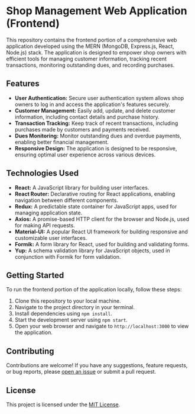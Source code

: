 # Shop Management Web Application (Frontend)

This repository contains the frontend portion of a comprehensive web application developed using the MERN (MongoDB, Express.js, React, Node.js) stack. The application is designed to empower shop owners with efficient tools for managing customer information, tracking recent transactions, monitoring outstanding dues, and recording purchases.

## Features

- **User Authentication:** Secure user authentication system allows shop owners to log in and access the application's features securely.
- **Customer Management:** Easily add, update, and delete customer information, including contact details and purchase history.
- **Transaction Tracking:** Keep track of recent transactions, including purchases made by customers and payments received.
- **Dues Monitoring:** Monitor outstanding dues and overdue payments, enabling better financial management.
- **Responsive Design:** The application is designed to be responsive, ensuring optimal user experience across various devices.

## Technologies Used

- **React:** A JavaScript library for building user interfaces.
- **React Router:** Declarative routing for React applications, enabling navigation between different components.
- **Redux:** A predictable state container for JavaScript apps, used for managing application state.
- **Axios:** A promise-based HTTP client for the browser and Node.js, used for making API requests.
- **Material-UI:** A popular React UI framework for building responsive and customizable user interfaces.
- **Formik:** A form library for React, used for building and validating forms.
- **Yup:** A schema validation library for JavaScript objects, used in conjunction with Formik for form validation.

## Getting Started

To run the frontend portion of the application locally, follow these steps:

1. Clone this repository to your local machine.
2. Navigate to the project directory in your terminal.
3. Install dependencies using `npm install`.
4. Start the development server using `npm start`.
5. Open your web browser and navigate to `http://localhost:3000` to view the application.

## Contributing

Contributions are welcome! If you have any suggestions, feature requests, or bug reports, please [open an issue](https://github.com/debarghya-m/shop_dashboard_frontend/issues) or submit a pull request.

## License

This project is licensed under the [MIT License](LICENSE).
